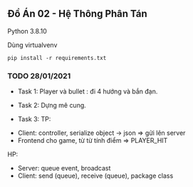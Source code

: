 ## Đồ Án 02 - Hệ Thông Phân Tán

Python 3.8.10

Dùng virtualvenv

`pip install -r requirements.txt`

### TODO  28/01/2021

- Task 1: Player và bullet : đi 4 hướng và bắn đạn.
- Task 2: Dựng mê cung.


- Task 3: 
TP: 
+ Client: controller, serialize object -> json => gửi lên server
+ Frontend cho game, từ từ tính điểm => PLAYER_HIT

HP: 
+ Server: queue event, broadcast
+ Client: send (queue), receive (queue), package class
